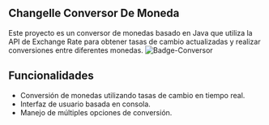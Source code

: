## Changelle Conversor De Moneda

Este proyecto es un conversor de monedas basado en Java que utiliza la API de Exchange Rate para obtener tasas de cambio actualizadas y realizar conversiones entre diferentes monedas.
![Badge-Conversor](https://github.com/Dannaelizabeth/changelleAlura-ConversordeMoneda/assets/96964600/a8629173-a148-4c54-bae0-bd1659100e6b)

## Funcionalidades

- Conversión de monedas utilizando tasas de cambio en tiempo real.
- Interfaz de usuario basada en consola.
- Manejo de múltiples opciones de conversión.
